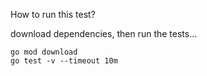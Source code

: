 How to run this test?

download dependencies, then run the tests...

```
go mod download
go test -v --timeout 10m
```
